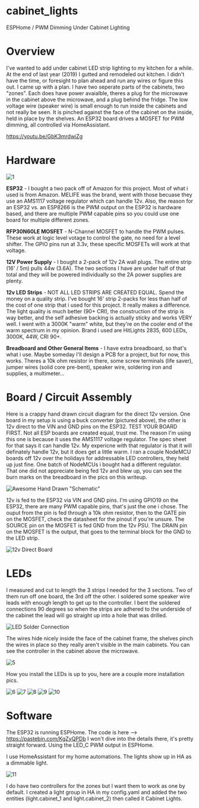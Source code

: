 # cabinet_lights
ESPHome / PWM Dimming Under Cabinet Lighting

# Overview
I've wanted to add under cabinet LED strip lighting to my kitchen for a while.  At the end of last year (2019) I gutted and remodeled out kitchen.  I didn't have the time, or foresight to plan ahead and run any wires or figure this out.  I came up with a plan.  I have two seperate parts of the cabinets, two "zones".  Each does have power avaialble, theres a plug for the microwave in the cabinet above the microwave, and a plug behind the fridge.  The low voltage wire (speaker wire) is small enough to run inside the cabinets and not really be seen.  It is pinched against the face of the cabinet on the inside, held in place by the shelves.  An ESP32 board drives a MOSFET for PWM dimming, all controlled via HomeAssistant.

https://youtu.be/GbK3mrdwiZg

# Hardware

![1](https://i.imgur.com/3zArk9U.png)

**ESP32** - I bought a two pack off of Amazon for this project.  Most of what i used is from Amazon.  MELIFE was the brand, went with those becuase they use an AMS1117 voltage regulator which can handle 12v.  Also, the reason for an ESP32 vs. an ESP8266 is the PWM output on the ESP32 is hardware based, and there are multiple PWM capable pins so you could use one board for multiple different zones.

**RFP30N60LE MOSFET** - N-Channel MOSFET to handle the PWM pulses.  These work at logic level votage to control the gate, no need for a level shifter.  The GPIO pins run at 3.3v, these specific MOSFETs will work at that voltage.

**12V Power Supply** - I bought a 2-pack of 12v 2A wall plugs.  The entire strip (16' / 5m) pulls 44w (3.6A).  The two sections I have are under half of that total and they will be powered individually so the 2A power supplies are plenty.

**12v LED Strips** - NOT ALL LED STRIPS ARE CREATED EQUAL.  Spend the money on a quality strip.  I've bought 16' strip 2-packs for less than half of the cost of one strip that i used for this project.  It really makes a difference.  The light quality is much better (90+ CRI), the construction of the strip is way better, and the self adhesive backing is actually sticky and works VERY well.  I went with a 3000K "warm" white, but they're on the cooler end of the warm spectrum in my opinion.  Brand i used are HitLights 2835, 600 LEDs, 3000K, 44W, CRI 90+.

**Breadboard and Other General Items** - I have extra breadboard, so that's what i use.  Maybe someday I'll design a PCB for a project, but for now, this works.  Theres a 10k ohm resistor in there, some screw terminals (life saver), jumper wires (solid core pre-bent), speaker wire, soldering iron and supplies, a multimeter...

# Board / Circuit Assembly

Here is a crappy hand drawn circuit diagram for the direct 12v version.  One board in my setup is using a buck converter (pictured above), the other is 12v direct to the VIN and GND pins on the ESP32.  TEST YOUR BOARD FIRST.  Not all ESP boards are created equal, trust me.  The reason I'm using this one is because it uses the AMS1117 voltage regulator.  The spec sheet for that says it can handle 12v.  My expericne with that regulator is that it will definately handle 12v, but it does get a little warm.  I ran a couple NodeMCU boards off 12v over the holidays for addressable LED controllers, they held up just fine. One batch of NodeMCUs i bought had a different regulator.  That one did not appreciate being fed 12v and blew up, you can see the burn marks on the breadboard in the pics on this writeup.

![Awesome Hand Drawn "Schematic"](https://i.imgur.com/eU5YqFX.png)

12v is fed to the ESP32 via VIN and GND pins.  I'm using GPIO19 on the ESP32, there are many PWM capable pins, that's just the one i chose.  The ouput from the pin is fed through a 10k ohm resistor, then to the GATE pin on the MOSFET, check the datasheet for the pinout if you're unsure.  The SOURCE pin on the MOSFET is fed GND from the 12v PSU.  The DRAIN pin on the MOSFET is the output, that goes to the terminal block for the GND to the LED strip.  

![12v Direct Board](https://i.imgur.com/Y6J6LuR.png)

# LEDs

I measured and cut to length the 3 strips I needed for the 3 sections.  Two of them run off one board, the 3rd off the other.  I soldered some speaker wire leads with enough length to get up to the controller.  I bent the soldered connections 90 degrees so when the strips are adhered to the underside of the cabinet the lead will go straight up into a hole that was drilled.

![LED Solder Connection](https://i.imgur.com/UfGgnUc.png)

The wires hide nicely inside the face of the cabinet frame, the shelves pinch the wires in place so they really aren't visible in the main cabinets.  You can see the controller in the cabinet above the microwave.

![5](https://i.imgur.com/E7ML5zl.png)

How you install the LEDs is up to you, here are a couple more installation pics.

![6](https://i.imgur.com/CZEmyPY.png)
![7](https://i.imgur.com/hCcQBKr.png)
![8](https://i.imgur.com/FBe5AZv.png)
![9](https://i.imgur.com/atEh0PL.png)
![10](https://i.imgur.com/2AB7alg.png)

# Software

The ESP32 is running ESPHome.  The code is here --> https://pastebin.com/KgZyQPDb  I won't dive into the details there, it's pretty straight forward.  Using the LED_C PWM output in ESPHome.

I use HomeAssistant for my home automations.  The lights show up in HA as a dimmable light.

![11](https://i.imgur.com/7RBtWdR.png)

I do have two controllers for the zones but I want them to work as one by default.  I created a light group in HA in my config.yaml and added the two entities (light.cabinet_1 and light.cabinet_2) then called it Cabinet Lights.
